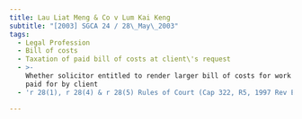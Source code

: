 ```yaml
---
title: Lau Liat Meng & Co v Lum Kai Keng
subtitle: "[2003] SGCA 24 / 28\_May\_2003"
tags:
  - Legal Profession
  - Bill of costs
  - Taxation of paid bill of costs at client\'s request
  - >-
    Whether solicitor entitled to render larger bill of costs for work already
    paid for by client
  - 'r 28(1), r 28(4) & r 28(5) Rules of Court (Cap 322, R5, 1997 Rev Ed) O'

---
```


